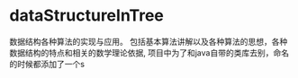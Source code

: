 # dataStructureInTree
数据结构各种算法的实现与应用。
包括基本算法讲解以及各种算法的思想，各种数据结构的特点和相关的数学理论依据,
项目中为了和java自带的类库去别，命名的时候都添加了一个s

